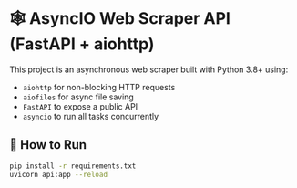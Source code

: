 # 🕸️ AsyncIO Web Scraper API (FastAPI + aiohttp)

This project is an asynchronous web scraper built with Python 3.8+ using:

- `aiohttp` for non-blocking HTTP requests
- `aiofiles` for async file saving
- `FastAPI` to expose a public API
- `asyncio` to run all tasks concurrently

## 🚀 How to Run

```bash
pip install -r requirements.txt
uvicorn api:app --reload
